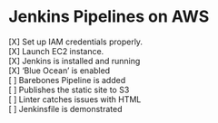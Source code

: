 # Jenkins Pipelines on AWS


[X] Set up IAM credentials properly. <br>
[X] Launch EC2 instance. <br>
[X] Jenkins is installed and running <br>
[X] ‘Blue Ocean’ is enabled <br>
[ ] Barebones Pipeline is added <br>
[ ] Publishes the static site to S3 <br>
[ ] Linter catches issues with HTML <br>
[ ] Jenkinsfile is demonstrated
